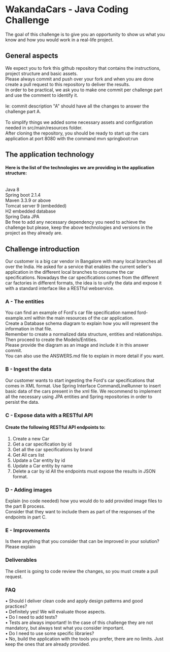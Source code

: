 # WakandaCars - Java Coding Challenge

The goal of this challenge is to give you an opportunity to show us what you know and how you would work in a real-life project.
## General aspects
We expect you to fork this github repository that contains the instructions, project structure and basic assets. <br>Please always commit and push over your fork and when you are done create a pull request to this repository to deliver the results.
<br>In order to be practical, we ask you to make one commit per challenge part and use the comment to identify it.<br> <br>Ie: commit description "A" should have all the changes to answer the challenge part A.
<br><br>To simplify things we added some necessary assets and configuration needed in src/main/resources folder.
<br>After cloning the repository, you should be ready to start up the cars application at port 8080 with the command mvn springboot:run
<br>
## The application technology
#### Here is the list of the technologies we are providing in the application structure:
<br>Java 8
<br>Spring boot 2.1.4
<br>Maven 3.3.9 or above
<br>Tomcat server 9 (embedded)
<br>H2 embedded database
<br>Spring Data JPA
<br>Be free to add any necessary dependency you need to achieve the challenge but please, keep the above technologies and versions in the project as they already are.
<br>
## Challenge introduction
Our customer is a big car vendor in Bangalore with many local branches all over the India. He asked for a service that enables the current seller's application in the different local branches to consume the car specifications. Nowadays the car specifications comes from the different car factories in different formats, the idea is to unify the data and expose it with a standard interface like a RESTful webservice.
<br> 
### A - The entities
You can find an example of Ford's car file specification named ford-example.xml within the main resources of the car application.
<br>Create a Database schema diagram to explain how you will represent the information in that file. <br>Remember to create a normalized data structure, entities and relationships.
<br>Then proceed to create the Models/Entities.
<br>Please provide the diagram as an image and include it in this answer commit.<br> You can also use the ANSWERS.md file to explain in more detail if you want.
### B - Ingest the data
Our customer wants to start ingesting the Ford's car specifications that comes in XML format. Use Spring Interface CommandLineRunner to insert basic data of the cars present in the xml file.
We recommend to implement all the necessary using JPA entities and Spring repositories in order to persist the data.
### C - Expose data with a RESTful API
#### Create the following RESTful API endpoints to:
1. Create a new Car
2. Get a car specification by id
3. Get all the car specifications by brand
4. Get All cars list
5. Update a Car entity by id
6. Update a Car entity by name
7. Delete a car by id
All the endpoints must expose the results in JSON format.
### D - Adding images
Explain (no code needed) how you would do to add provided image files to the part B process.<br> Consider that they want to include them as part of the responses of the endpoints in part C.
### E - Improvements
Is there anything that you consider that can be improved in your solution? Please explain
### Deliverables
The client is going to code review the changes, so you must create a pull request.
### FAQ
• Should I deliver clean code and apply design patterns and good practices?<br>
• Definitely yes! We will evaluate those aspects.<br>
• Do I need to add tests?<br>
• Tests are always important! In the case of this challenge they are not mandatory, but always test what you consider important.<br>
• Do I need to use some specific libraries?<br>
• No, build the application with the tools you prefer, there are no limits. Just keep the ones that are already provided.<br>
